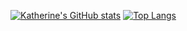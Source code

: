 [![Katherine's GitHub stats](https://github-readme-stats.vercel.app/api?username=kath3rine)](https://github.com/anuraghazra/github-readme-stats)
[![Top Langs](https://github-readme-stats.vercel.app/api/top-langs/?username=kath3rine&layout=compact&langs_count=10)](https://github.com/anuraghazra/github-readme-stats)
